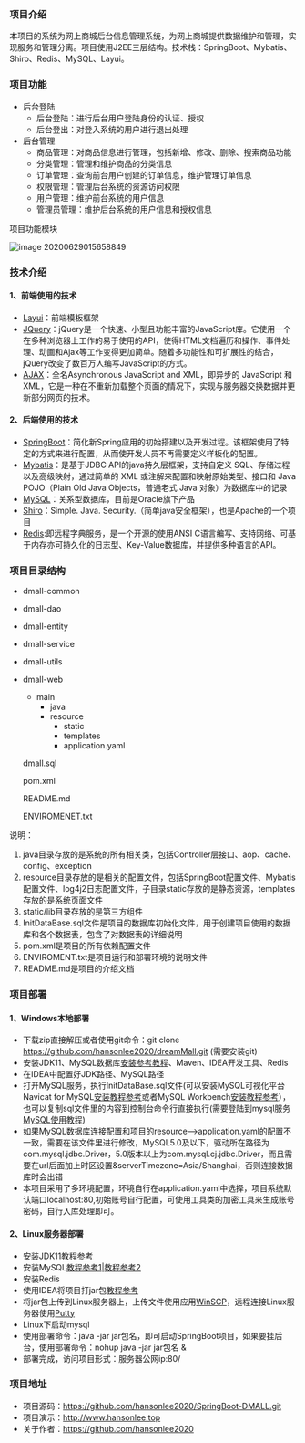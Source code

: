 ### 项目介绍

本项目的系统为网上商城后台信息管理系统，为网上商城提供数据维护和管理，实现服务和管理分离。项目使用J2EE三层结构。技术栈：SpringBoot、Mybatis、Shiro、Redis、MySQL、Layui。

### 项目功能

- 后台登陆
  - 后台登陆：进行后台用户登陆身份的认证、授权
  - 后台登出：对登入系统的用户进行退出处理
- 后台管理
  - 商品管理：对商品信息进行管理，包括新增、修改、删除、搜索商品功能
  - 分类管理：管理和维护商品的分类信息
  - 订单管理：查询前台用户创建的订单信息，维护管理订单信息
  - 权限管理：管理后台系统的资源访问权限
  - 用户管理：维护前台系统的用户信息
  - 管理员管理：维护后台系统的用户信息和授权信息

项目功能模块


<img src="https://s1.ax1x.com/2020/06/29/NWCjTH.png" alt="image 20200629015658849" border="0">

### 技术介绍

#### 1、前端使用的技术

- [Layui](https://www.layui.com/)：前端模板框架
- [JQuery](https://jquery.com/)：jQuery是一个快速、小型且功能丰富的JavaScript库。它使用一个在多种浏览器上工作的易于使用的API，使得HTML文档遍历和操作、事件处理、动画和Ajax等工作变得更加简单。随着多功能性和可扩展性的结合，jQuery改变了数百万人编写JavaScript的方式。
- [AJAX](https://www.w3school.com.cn/ajax/index.asp)：全名Asynchronous JavaScript and XML，即异步的 JavaScript 和 XML，它是一种在不重新加载整个页面的情况下，实现与服务器交换数据并更新部分网页的技术。

#### 2、后端使用的技术

- [SpringBoot](https://spring.io/projects/spring-boot)：简化新Spring应用的初始搭建以及开发过程。该框架使用了特定的方式来进行配置，从而使开发人员不再需要定义样板化的配置。
- [Mybatis](https://mybatis.org/mybatis-3/)：是基于JDBC API的java持久层框架，支持自定义 SQL、存储过程以及高级映射，通过简单的 XML 或注解来配置和映射原始类型、接口和 Java POJO（Plain Old Java Objects，普通老式 Java 对象）为数据库中的记录
- [MySQL](https://www.mysql.com/)：关系型数据库，目前是Oracle旗下产品
- [Shiro](http://shiro.apache.org/)：Simple. Java. Security.（简单java安全框架），也是Apache的一个项目
- [Redis](https://redis.io/):即远程字典服务，是一个开源的使用ANSI C语言编写、支持网络、可基于内存亦可持久化的日志型、Key-Value数据库，并提供多种语言的API。

### 项目目录结构

- dmall-common

- dmall-dao

- dmall-entity

- dmall-service

- dmall-utils

- dmall-web

  - main
    - java
    - resource
      - static
      - templates
      - application.yaml

  dmall.sql

  pom.xml

  README.md

  ENVIROMENET.txt

说明：

1. java目录存放的是系统的所有相关类，包括Controller层接口、aop、cache、config、exception
2. resource目录存放的是相关的配置文件，包括SpringBoot配置文件、Mybatis配置文件、log4j2日志配置文件，子目录static存放的是静态资源，templates存放的是系统页面文件
7. static/lib目录存放的是第三方组件
10. InitDataBase.sql文件是项目的数据库初始化文件，用于创建项目使用的数据库和各个数据表，包含了对数据表的详细说明
11. pom.xml是项目的所有依赖配置文件
12. ENVIROMENT.txt是项目运行和部署环境的说明文件
13. README.md是项目的介绍文档

### 项目部署

#### 1、Windows本地部署

- 下载zip直接解压或者使用git命令：git clone https://github.com/hansonlee2020/dreamMall.git (需要安装git)
- 安装JDK11、MySQL数据库[安装参考教程](https://www.cnblogs.com/BoKeYuan259/p/10966137.html)、Maven、IDEA开发工具、Redis
- 在IDEA中配置好JDK路径、MySQL路径
- 打开MySQL服务，执行InitDataBase.sql文件(可以安装MySQL可视化平台Navicat for MySQL[安装教程参考](https://www.cnblogs.com/runw/p/12255962.html)或者MySQL Workbench[安装教程参考](https://dev.mysql.com/downloads/workbench/)），也可以复制sql文件里的内容到控制台命令行直接执行(需要登陆到mysql服务[MySQL使用教程](https://www.cnblogs.com/shierlou-123/p/11207508.html))
- 如果MySQL数据库连接配置和项目的resource-->application.yaml的配置不一致，需要在该文件里进行修改，MySQL5.0及以下，驱动所在路径为com.mysql.jdbc.Driver，5.0版本以上为com.mysql.cj.jdbc.Driver，而且需要在url后面加上时区设置&serverTimezone=Asia/Shanghai，否则连接数据库时会出错
- 本项目采用了多环境配置，环境自行在application.yaml中选择，项目系统默认端口localhost:80,初始账号自行配置，可使用工具类的加密工具来生成账号密码，自行入库处理即可。

#### 2、Linux服务器部署

- 安装JDK11[教程参考](https://www.cnblogs.com/xiaoyiStudent/p/12250305.html)
- 安装MySQL[教程参考1](https://blog.csdn.net/qq_39170130/article/details/87938755)|[教程参考2](https://blog.csdn.net/weixin_39082031/article/details/105783765)
- 安装Redis
- 使用IDEA将项目打jar包[教程参考](https://www.bilibili.com/video/BV1ra4y1i7wi)
- 将jar包上传到Linux服务器上，上传文件使用应用[WinSCP](https://winscp.net/eng/docs/lang:chs)，远程连接Linux服务器使用[Putty](https://www.chiark.greenend.org.uk/~sgtatham/putty/)
- Linux下启动mysql
- 使用部署命令：java -jar jar包名，即可启动SpringBoot项目，如果要挂后台，使用部署命令：nohup java -jar jar包名 &
- 部署完成，访问项目形式：服务器公网ip:80/

### 项目地址

- 项目源码：https://github.com/hansonlee2020/SpringBoot-DMALL.git
- 项目演示：http://www.hansonlee.top
- 关于作者：https://github.com/hansonlee2020